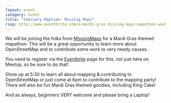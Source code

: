 ```yaml
---
layout: event
category: event
title: "February Maptime: Missing Maps"
rsvp: http://www.eventbrite.com/e/mardi-gras-missing-maps-mapathon-washington-dc-tickets-15505673888
---
```


We will be joining the folks from [MissingMaps](http://www.missingmaps.org/) for a Mardi Gras themed mapathon. This will be a great opportunity to learn more about OpenStreetMap and to contribute some work to very needy causes. 

You need to register via the [Eventbrite](http://www.eventbrite.com/e/mardi-gras-missing-maps-mapathon-washington-dc-tickets-15505673888) page for this, not just here on Meetup, so be sure to do that! 

Show up at 5:30 to learn all about mapping & contributing to OpenStreetMap or just come at 6pm to contribute to the mapping party! There will also be fun Mardi Gras themed goodies, including King Cake!

And as always, beginners VERY welcome and please bring a Laptop!
